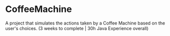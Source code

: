 # CoffeeMachine
A project that simulates the actions taken by a Coffee Machine based on the user's choices. (3 weeks to complete | 30h Java Experience overall)
